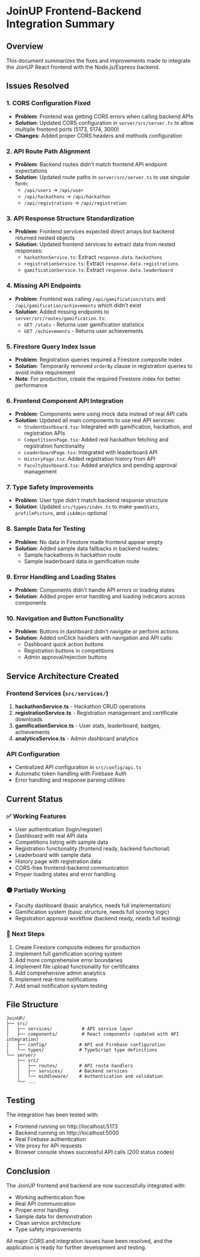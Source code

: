 # JoinUP Frontend-Backend Integration Summary

## Overview
This document summarizes the fixes and improvements made to integrate the JoinUP React frontend with the Node.js/Express backend.

## Issues Resolved

### 1. CORS Configuration Fixed
- **Problem**: Frontend was getting CORS errors when calling backend APIs
- **Solution**: Updated CORS configuration in `server/src/server.ts` to allow multiple frontend ports (5173, 5174, 3000)
- **Changes**: Added proper CORS headers and methods configuration

### 2. API Route Path Alignment
- **Problem**: Backend routes didn't match frontend API endpoint expectations
- **Solution**: Updated route paths in `server/src/server.ts` to use singular form:
  - `/api/users` → `/api/user`
  - `/api/hackathons` → `/api/hackathon`
  - `/api/registrations` → `/api/registration`

### 3. API Response Structure Standardization
- **Problem**: Frontend services expected direct arrays but backend returned nested objects
- **Solution**: Updated frontend services to extract data from nested responses:
  - `hackathonService.ts`: Extract `response.data.hackathons`
  - `registrationService.ts`: Extract `response.data.registrations`
  - `gamificationService.ts`: Extract `response.data.leaderboard`

### 4. Missing API Endpoints
- **Problem**: Frontend was calling `/api/gamification/stats` and `/api/gamification/achievements` which didn't exist
- **Solution**: Added missing endpoints to `server/src/routes/gamification.ts`:
  - `GET /stats` - Returns user gamification statistics
  - `GET /achievements` - Returns user achievements

### 5. Firestore Query Index Issue
- **Problem**: Registration queries required a Firestore composite index
- **Solution**: Temporarily removed `orderBy` clause in registration queries to avoid index requirement
- **Note**: For production, create the required Firestore index for better performance

### 6. Frontend Component API Integration
- **Problem**: Components were using mock data instead of real API calls
- **Solution**: Updated all main components to use real API services:
  - `StudentDashboard.tsx`: Integrated with gamification, hackathon, and registration APIs
  - `CompetitionsPage.tsx`: Added real hackathon fetching and registration functionality
  - `LeaderboardPage.tsx`: Integrated with leaderboard API
  - `HistoryPage.tsx`: Added registration history from API
  - `FacultyDashboard.tsx`: Added analytics and pending approval management

### 7. Type Safety Improvements
- **Problem**: User type didn't match backend response structure
- **Solution**: Updated `src/types/index.ts` to make `gameStats`, `profilePicture`, and `isAdmin` optional

### 8. Sample Data for Testing
- **Problem**: No data in Firestore made frontend appear empty
- **Solution**: Added sample data fallbacks in backend routes:
  - Sample hackathons in hackathon route
  - Sample leaderboard data in gamification route

### 9. Error Handling and Loading States
- **Problem**: Components didn't handle API errors or loading states
- **Solution**: Added proper error handling and loading indicators across components

### 10. Navigation and Button Functionality
- **Problem**: Buttons in dashboard didn't navigate or perform actions
- **Solution**: Added onClick handlers with navigation and API calls:
  - Dashboard quick action buttons
  - Registration buttons in competitions
  - Admin approval/rejection buttons

## Service Architecture Created

### Frontend Services (`src/services/`)
1. **hackathonService.ts** - Hackathon CRUD operations
2. **registrationService.ts** - Registration management and certificate downloads
3. **gamificationService.ts** - User stats, leaderboard, badges, achievements
4. **analyticsService.ts** - Admin dashboard analytics

### API Configuration
- Centralized API configuration in `src/config/api.ts`
- Automatic token handling with Firebase Auth
- Error handling and response parsing utilities

## Current Status

### ✅ Working Features
- User authentication (login/register)
- Dashboard with real API data
- Competitions listing with sample data
- Registration functionality (frontend ready, backend functional)
- Leaderboard with sample data
- History page with registration data
- CORS-free frontend-backend communication
- Proper loading states and error handling

### 🟡 Partially Working
- Faculty dashboard (basic analytics, needs full implementation)
- Gamification system (basic structure, needs full scoring logic)
- Registration approval workflow (backend ready, needs full testing)

### 📝 Next Steps
1. Create Firestore composite indexes for production
2. Implement full gamification scoring system
3. Add more comprehensive error boundaries
4. Implement file upload functionality for certificates
5. Add comprehensive admin analytics
6. Implement real-time notifications
7. Add email notification system testing

## File Structure
```
JoinUP/
├── src/
│   ├── services/           # API service layer
│   ├── components/         # React components (updated with API integration)
│   ├── config/            # API and Firebase configuration
│   └── types/             # TypeScript type definitions
└── server/
    ├── src/
    │   ├── routes/        # API route handlers
    │   ├── services/      # Backend services
    │   └── middleware/    # Authentication and validation
    └── ...
```

## Testing
The integration has been tested with:
- Frontend running on http://localhost:5173
- Backend running on http://localhost:5000
- Real Firebase authentication
- Vite proxy for API requests
- Browser console shows successful API calls (200 status codes)

## Conclusion
The JoinUP frontend and backend are now successfully integrated with:
- Working authentication flow
- Real API communication
- Proper error handling
- Sample data for demonstration
- Clean service architecture
- Type safety improvements

All major CORS and integration issues have been resolved, and the application is ready for further development and testing.

